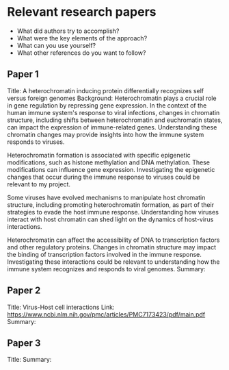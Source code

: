 # Relevant research papers
- What did authors try to accomplish?
- What were the key elements of the approach?
- What can you use yourself?
- What other references do you want to follow?

## Paper 1
Title: A heterochromatin inducing protein differentially recognizes self versus foreign genomes
Background:
Heterochromatin plays a crucial role in gene regulation by repressing gene expression. In the context of the human immune system's response to viral infections, changes in chromatin structure, including shifts between heterochromatin and euchromatin states, can impact the expression of immune-related genes. Understanding these chromatin changes may provide insights into how the immune system responds to viruses.

Heterochromatin formation is associated with specific epigenetic modifications, such as histone methylation and DNA methylation. These modifications can influence gene expression. Investigating the epigenetic changes that occur during the immune response to viruses could be relevant to my project.

Some viruses have evolved mechanisms to manipulate host chromatin structure, including promoting heterochromatin formation, as part of their strategies to evade the host immune response. Understanding how viruses interact with host chromatin can shed light on the dynamics of host-virus interactions.

Heterochromatin can affect the accessibility of DNA to transcription factors and other regulatory proteins. Changes in chromatin structure may impact the binding of transcription factors involved in the immune response. Investigating these interactions could be relevant to understanding how the immune system recognizes and responds to viral genomes.
Summary:

## Paper 2
Title: Virus-Host cell interactions
Link: https://www.ncbi.nlm.nih.gov/pmc/articles/PMC7173423/pdf/main.pdf
Summary:

## Paper 3
Title:
Summary:






